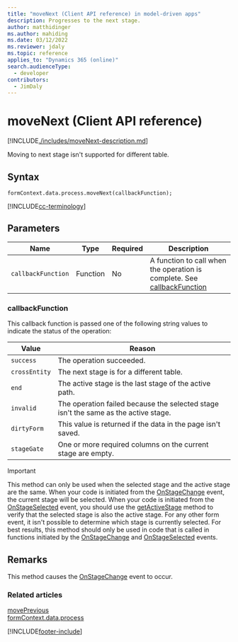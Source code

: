 ```yaml
---
title: "moveNext (Client API reference) in model-driven apps"
description: Progresses to the next stage.
author: matthidinger
ms.author: mahiding
ms.date: 03/12/2022
ms.reviewer: jdaly
ms.topic: reference
applies_to: "Dynamics 365 (online)"
search.audienceType: 
  - developer
contributors:
  - JimDaly
---
```

# moveNext (Client API reference)

[!INCLUDE[./includes/moveNext-description.md](./includes/moveNext-description.md)]

Moving to next stage isn't supported for different table.

## Syntax

`formContext.data.process.moveNext(callbackFunction);`

[!INCLUDE[cc-terminology](../../../../../data-platform/includes/cc-terminology.md)]

## Parameters

|Name|Type|Required|Description|
|---|---|---|---|
|`callbackFunction`|Function|No| A function to call when the operation is complete. See [callbackFunction](#callbackfunction) |

### callbackFunction

This callback function is passed one of the following string values to indicate the status of the operation:

|Value|Reason|
|---|---|
|`success`|The operation succeeded.|
|`crossEntity`|The next stage is for a different table.|
|`end`|The active stage is the last stage of the active path.|
|`invalid`|The operation failed because the selected stage isn't the same as the active stage.|
|`dirtyForm`|This value is returned if the data in the page isn't saved.|
|`stageGate`|One or more required columns on the current stage are empty.|


>[!IMPORTANT]
>This method can only be used when the selected stage and the active stage are the same. When your code is initiated from the [OnStageChange](../../events/onstagechange.md) event, the current stage will be selected. When your code is initiated from the [OnStageSelected](../../events/onstageselected.md) event, you should use the [getActiveStage](../activestage/getActiveStage.md) method to verify that the selected stage is also the active stage. For any other form event, it isn't possible to determine which stage is currently selected. For best results, this method should only be used in code that is called in functions initiated by the [OnStageChange](../../events/onstagechange.md) and [OnStageSelected](../../events/onstageselected.md) events.

## Remarks

This method causes the [OnStageChange](../../events/onstagechange.md) event to occur.

### Related articles

[movePrevious](movePrevious.md)   
[formContext.data.process](../../formContext-data-process.md)
 
[!INCLUDE[footer-include](../../../../../../includes/footer-banner.md)]
